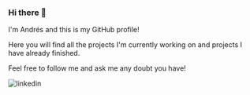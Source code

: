 ### Hi there 👋

<!--
**danube20/danube20** is a ✨ _special_ ✨ repository because its `README.md` (this file) appears on your GitHub profile.

Here are some ideas to get you started:

- 🔭 I’m currently working on ...
- 🌱 I’m currently learning ...
- 👯 I’m looking to collaborate on ...
- 🤔 I’m looking for help with ...
- 💬 Ask me about ...
- 📫 How to reach me: ...
- 😄 Pronouns: ...
- ⚡ Fun fact: ...
-->

I'm Andrés and this is my GitHub profile!

Here you will find all the projects I'm currently working on and projects I have already finished.

Feel free to follow me and ask me any doubt you have!

![linkedin](https://img.shields.io/badge/LinkedIn-0A66C2?style=for-the-badge&logo=LinkedIn&logoColor=white)
